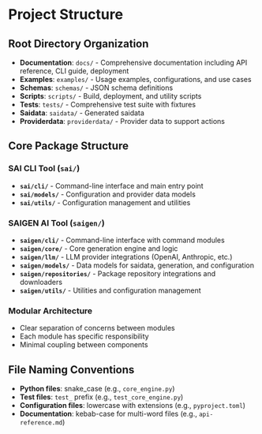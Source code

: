 # Project Structure

## Root Directory Organization
- **Documentation**: `docs/` - Comprehensive documentation including API reference, CLI guide, deployment
- **Examples**: `examples/` - Usage examples, configurations, and use cases
- **Schemas**: `schemas/` - JSON schema definitions
- **Scripts**: `scripts/` - Build, deployment, and utility scripts
- **Tests**: `tests/` - Comprehensive test suite with fixtures
- **Saidata**: `saidata/` - Generated saidata
- **Providerdata**: `providerdata/` - Provider data to support actions

## Core Package Structure

### SAI CLI Tool (`sai/`)
- **`sai/cli/`** - Command-line interface and main entry point
- **`sai/models/`** - Configuration and provider data models
- **`sai/utils/`** - Configuration management and utilities

### SAIGEN AI Tool (`saigen/`)
- **`saigen/cli/`** - Command-line interface with command modules
- **`saigen/core/`** - Core generation engine and logic
- **`saigen/llm/`** - LLM provider integrations (OpenAI, Anthropic, etc.)
- **`saigen/models/`** - Data models for saidata, generation, and configuration
- **`saigen/repositories/`** - Package repository integrations and downloaders
- **`saigen/utils/`** - Utilities and configuration management

### Modular Architecture
- Clear separation of concerns between modules
- Each module has specific responsibility
- Minimal coupling between components

## File Naming Conventions
- **Python files**: snake_case (e.g., `core_engine.py`)
- **Test files**: `test_` prefix (e.g., `test_core_engine.py`)
- **Configuration files**: lowercase with extensions (e.g., `pyproject.toml`)
- **Documentation**: kebab-case for multi-word files (e.g., `api-reference.md`)